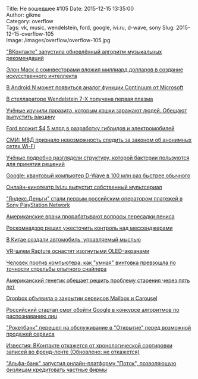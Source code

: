 Title: Не вошедшее #105
Date: 2015-12-15 13:35:00  
Author: gikme  
Category: overflow  
Tags: vk, music, wendelstein, ford, google, ivi.ru, d-wave, sony
Slug: 2015-12-15-overflow-105  
Image: /images/overflow/overflow-105.jpg


["ВКонтакте" запустила обновлённый алгоритм музыкальных рекомендаций](https://talk.gik.me/posts/bBcHno5ZawRfaQKnZ/vkontakte-zapustila-obnovlyonnyj-algoritm-muzykalnyh)

[Элон Маск с соинвесторами вложил миллиард долларов в создание искусственного интеллекта](https://talk.gik.me/posts/EJi4bE8S7cAsXF5ZD/elon-mask-s-soinvestorami-vlozhil-milliard-dollarov-v)

[В Android N может появиться аналог функции Continuum от Microsoft](https://talk.gik.me/posts/FjzhW7ndzMXcYTF5K/v-android-n-mozhet-poyavitsya-analog-funkcii-continuum-ot)

[В стеллараторе Wendelstein 7-X получена первая плазма](https://talk.gik.me/posts/TkakR5Q2PzMfpd6ys/v-stellaratore-wendelstein-7-x-poluchena-pervaya-plazma)

[Учёные изучили паразита, которым кошки заражают людей. Обещают выпустить вакцину](https://talk.gik.me/posts/rBu9rTrgBnMkPFKZm/uchyonye-izuchili-parazita-kotorym-koshki-zarazhayut-lyudej)

[Ford вложит $4,5 млрд в разработку гибридов и электромобилей](https://talk.gik.me/posts/m4xnSZeKgzYiX6pS8/ford-vlozhit-usd4-5-mlrd-v-razrabotku-gibridov-i)

[СМИ: МВД признало невозможность следить за законом об анонимных сетях Wi-Fi](https://talk.gik.me/posts/SizMWsdkh3JjLiNeP/smi-mvd-priznalo-nevozmozhnost-sledit-za-zakonom-ob)

[Учёные подробно разглядели структуру, которой бактерии пользуются для принятия решений](https://talk.gik.me/posts/LHdSANgy5s8f3zQvu/uchyonye-podrobno-razglyadeli-strukturu-kotoroj-bakterii)

[Google: квантовый компьютер D-Wave в 100 млн раз быстрее обычного](https://talk.gik.me/posts/4WYChKm9uyPfPCyeR/google-kvantovyj-kompyuter-d-wave-v-100-mln-raz-bystree)

[Онлайн-кинотеатр Ivi.ru выпустит собственный мультсериал](https://talk.gik.me/posts/3PfJ4zPwNXFkhtsv7/onlajn-kinoteatr-ivi-ru-vypustit-sobstvennyj-multserial)

["Яндекс.Деньги" стали первым российским оператором платежей в Sony PlayStation Network](https://talk.gik.me/posts/Ecfgu3NdTWtNGoHpK/yandeks-dengi-stali-pervym-rossijskim-operatorom-platezhej-v)

[Американские врачи прорабатывают вопросы пересадки пениса](https://talk.gik.me/posts/73NdNPeAMRnLmTJzE/amerikanskie-vrachi-prorabatyvayut-voprosy-peresadki-penisa)

[Роскомнадзор решил ужесточить контроль над мессенджерами](https://talk.gik.me/posts/njxtikj7LcQbpPTdk/roskomnadzor-reshil-uzhestochit-kontrol-nad-messendzherami)

[В Китае создали автомобиль, управляемый мыслью](https://talk.gik.me/posts/D5LgQi3d6dLkN38ik/v-kitae-sozdali-avtomobil-upravlyaemyj-myslyu)

[VR-шлем Rapture оснастят изогнутыми OLED-экранами](https://talk.gik.me/posts/p9qqckySg4EFcq5Hb/vr-shlem-rapture-osnastyat-izognutymi-oled-ekranami)

[Человек против компьютера: как "умная" винтовка превзошла по точности стрельбы опытного снайпера](https://talk.gik.me/posts/iBDHMCEP3C9skeWfH/chelovek-protiv-kompyutera-kak-umnaya-vintovka-prevzoshla-po)

[Американский генетик обещает решить проблему старения через пять лет](https://talk.gik.me/posts/RwdsHvsAtqgXv28e9/amerikanskij-genetik-obeshaet-reshit-problemu-stareniya)

[Dropbox объявила о закрытии сервисов Mailbox и Carousel](https://talk.gik.me/posts/9GhYAdji4P2RbgTDM/dropbox-obyavila-o-zakrytii-servisov-mailbox-i-carousel)

[Российский стартап смог обойти Google в конкурсе алгоритмов по распознаванию лиц](https://talk.gik.me/posts/dD7Q4u5AW8fin6FJF/rossijskij-startap-smog-obojti-google-v-konkurse-algoritmov)

["Рокетбанк" перешел на обслуживание в "Открытие" перед возможной продажей сервиса](https://talk.gik.me/posts/Eoh3vfkaRrwYs4QEC/roketbank-pereshel-na-obsluzhivanie-v-otkrytie-pered)

[Известия: ВКонтакте откажется от хронологической сортировки записей во френд-ленте (Обновлено: не откажется)](https://talk.gik.me/posts/nN3RLB8PXH4uPBy3N/izvestiya-vkontakte-otkazhetsya-ot-hronologicheskoj)

["Альфа-банк" запустил онлайн-платформу "Поток", позволяющую физлицам кредитовать частные фирмы](https://talk.gik.me/posts/gsa8YLF27gPbzWosF/alfa-bank-zapustil-onlajn-platformu-potok-pozvolyayushuyu)

